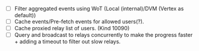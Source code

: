 * [ ] Filter aggregated events using WoT (Local (internal)/DVM (Vertex as default))
* [ ] Cache events/Pre-fetch events for allowed users(?).
* [ ] Cache proxied relay list of users. (Kind 10090)
* [ ] Query and broadcast to relays concurrently to make the progress faster + adding a timeout to filter out slow relays.
